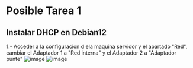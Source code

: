 # Posible Tarea 1

## Instalar DHCP en Debian12
1.- Acceder a la configuracion d ela maquina servidor y el apartado "Red", cambiar el Adaptador 1 a "Red interna" y el Adaptador 2 a "Adaptador punte"
![image](https://github.com/DanielTenorioF/Dhcp/assets/114906968/87407add-fcee-465e-ac67-05e993524986)
![image](https://github.com/DanielTenorioF/Dhcp/assets/114906968/ec1932c8-7c97-472c-8609-4b37903b4e86)


